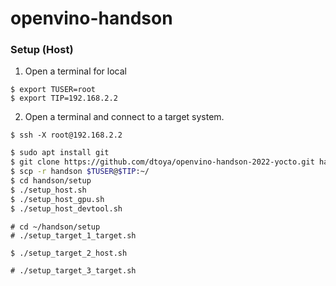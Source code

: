 # openvino-handson

### Setup (Host)

1. Open a terminal for local
```
$ export TUSER=root
$ export TIP=192.168.2.2
```

2. Open a terminal and connect to a target system.
```
$ ssh -X root@192.168.2.2
```

```bash
$ sudo apt install git
$ git clone https://github.com/dtoya/openvino-handson-2022-yocto.git handson
$ scp -r handson $TUSER@$TIP:~/
$ cd handson/setup
$ ./setup_host.sh
$ ./setup_host_gpu.sh
$ ./setup_host_devtool.sh
```

```
# cd ~/handson/setup
# ./setup_target_1_target.sh
```

```
$ ./setup_target_2_host.sh
```

```
# ./setup_target_3_target.sh
```
